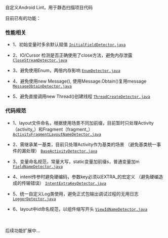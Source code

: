 自定义Android Lint，用于静态扫描项目代码

目前已有的功能：

### 性能相关

- 1、初始变量时多余默认赋值 [`InitialFieldDetector.java`](./lintrules/src/main/java/com/ulexzhong/lintrules/detector/performance/InitialFieldDetector.java)

- 2、IO/Cursor 检测是否正确使用了close方法，避免内存泄露 [`CloseStreamDetector.java`](./lintrules/src/main/java/com/ulexzhong/lintrules/detector/performance/CloseStreamDetector.java)

- 3、避免使用Enum，两倍内存影响 [`EnumDetector.java`](./lintrules/src/main/java/com/ulexzhong/lintrules/detector/performance/EnumDetector.java)

- 4、避免使用new Message(), 使用Message.Obtain()复用message  [`MessageObtainDetector.java`](./lintrules/src/main/java/com/ulexzhong/lintrules/detector/performance/MessageObtainDetector.java)

- 5、避免直接调用new Thread()创建线程 [`ThreadCreateDetector.java`](./lintrules/src/main/java/com/ulexzhong/lintrules/detector/performance/ThreadCreateDetector.java)
 
### 代码规范

- 1、layout文件命名，根据使用场景不同加前缀，目前暂时只处理Activity（activity_）和Fragment（fragment_）  [`ActivityFragmentLayoutNameDetector.java`](./lintrules/src/main/java/com/ulexzhong/lintrules/detector/standard/ActivityFragmentLayoutNameDetector.java)

- 2、需继承某一基类，目前只处理Activity作为基类的场景  （避免基类统一事件的漏处理） [`BaseActivityDetector.java`](./lintrules/src/main/java/com/ulexzhong/lintrules/detector/standard/BaseActivityDetector.java)

- 3、变量命名规范，常量大写，static变量加前缀s，普通变量加m  [`FieldNameDetector.java`](./lintrules/src/main/java/com/ulexzhong/lintrules/detector/standard/FieldNameDetector.java)

- 4、intent传参时避免硬编码，参数key必须以EXTRA_的宏定义  （避免硬编造成的传输错误） [`IntentExtraKeyDetector.java`](./lintrules/src/main/java/com/ulexzhong/lintrules/detector/standard/IntentExtraKeyDetector.java)

- 5、统一自定义Log类使用，避免正式包输出调试过程的无用日志  [`LoggerDetector.java`](./lintrules/src/main/java/com/ulexzhong/lintrules/detector/standard/LoggerDetector.java)

- 6、layout中id命名规范，以组件缩写开头   [`ViewIdNameDetector.java`](./lintrules/src/main/java/com/ulexzhong/lintrules/detector/standard/ViewIdNameDetector.java)



<br>
<br>
后续功能扩展中...
